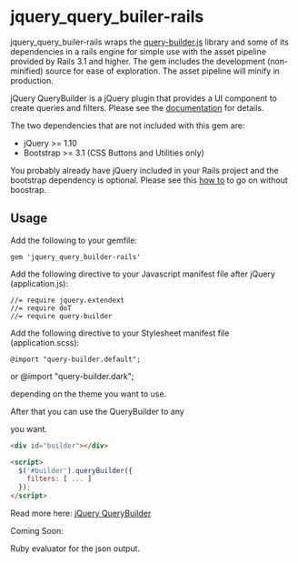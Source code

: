 # jquery_query_builer-rails

jquery_query_builer-rails wraps the [query-builder.js](http://querybuilder.js.org//) library
and some of its dependencies in a rails engine for simple use with the asset pipeline provided by Rails 3.1 and higher.
The gem includes the development (non-minified) source for ease of exploration.
The asset pipeline will minify in production.

jQuery QueryBuilder is a jQuery plugin that provides a UI component to create queries and filters.
Please see the
[documentation](http://querybuilder.js.org/) for details.

The two dependencies that are not included with this gem are:
- jQuery >= 1.10
- Bootstrap >= 3.1 (CSS Buttons and Utilities only)

You probably already have jQuery included in your Rails project and the bootstrap dependency is optional.
Please see this [how to](http://querybuilder.js.org/dev/no-bootstrap.html) to go on without boostrap.

## Usage

Add the following to your gemfile:

    gem 'jquery_query_builder-rails'

Add the following directive to your Javascript manifest file after jQuery (application.js):

    //= require jquery.extendext
    //= require doT
    //= require query-builder

Add the following directive to your Stylesheet manifest file (application.scss):

    @import "query-builder.default";
or
    @import "query-builder.dark";

depending on the theme you want to use.

After that you can use the QueryBuilder to any <div> you want.
```html
<div id="builder"></div>

<script>
  $('#builder').queryBuilder({
    filters: [ ... ]
  });
</script>
```
Read more here:
[jQuery QueryBuilder](http://querybuilder.js.org//)

Coming Soon:

Ruby evaluator for the json output.

